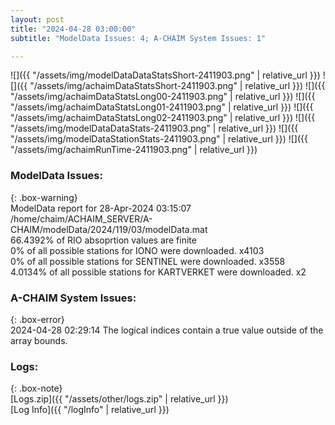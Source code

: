 ```yaml
---
layout: post
title: "2024-04-28 03:00:00"
subtitle: "ModelData Issues: 4; A-CHAIM System Issues: 1"

---
```


![]({{ "/assets/img/modelDataDataStatsShort-2411903.png" | relative_url }})
![]({{ "/assets/img/achaimDataStatsShort-2411903.png" | relative_url }})
![]({{ "/assets/img/achaimDataStatsLong00-2411903.png" | relative_url }})
![]({{ "/assets/img/achaimDataStatsLong01-2411903.png" | relative_url }})
![]({{ "/assets/img/achaimDataStatsLong02-2411903.png" | relative_url }})
![]({{ "/assets/img/modelDataDataStats-2411903.png" | relative_url }})
![]({{ "/assets/img/modelDataStationStats-2411903.png" | relative_url }})
![]({{ "/assets/img/achaimRunTime-2411903.png" | relative_url }})


### ModelData Issues:  
  
{: .box-warning}  
 ModelData report for 28-Apr-2024 03:15:07   
 /home/chaim/ACHAIM_SERVER/A-CHAIM/modelData/2024/119/03/modelData.mat   
 66.4392% of RIO absoprtion values are finite   
 0% of all possible stations for IONO were downloaded. x4103   
 0% of all possible stations for SENTINEL were downloaded. x3558   
 4.0134% of all possible stations for KARTVERKET were downloaded. x2   
  
### A-CHAIM System Issues:  
  
{: .box-error}  
2024-04-28 02:29:14 The logical indices contain a true value outside of the array bounds.  

### Logs:  
  
{: .box-note}  
[Logs.zip]({{ "/assets/other/logs.zip" | relative_url }})  
[Log Info]({{ "/logInfo" | relative_url }})  
